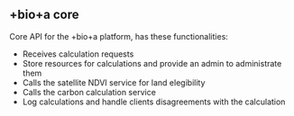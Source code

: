 ## +bio+a core

Core API for the +bio+a platform, has these functionalities:

- Receives calculation requests
- Store resources for calculations and provide an admin to administrate them
- Calls the satellite NDVI service for land elegibility
- Calls the carbon calculation service
- Log calculations and handle clients disagreements with the calculation
